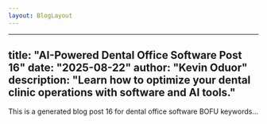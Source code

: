 ```yaml
---
layout: BlogLayout
---
```

---
title: "AI-Powered Dental Office Software Post 16"
date: "2025-08-22"
author: "Kevin Oduor"
description: "Learn how to optimize your dental clinic operations with software and AI tools."
---
This is a generated blog post 16 for dental office software BOFU keywords...
